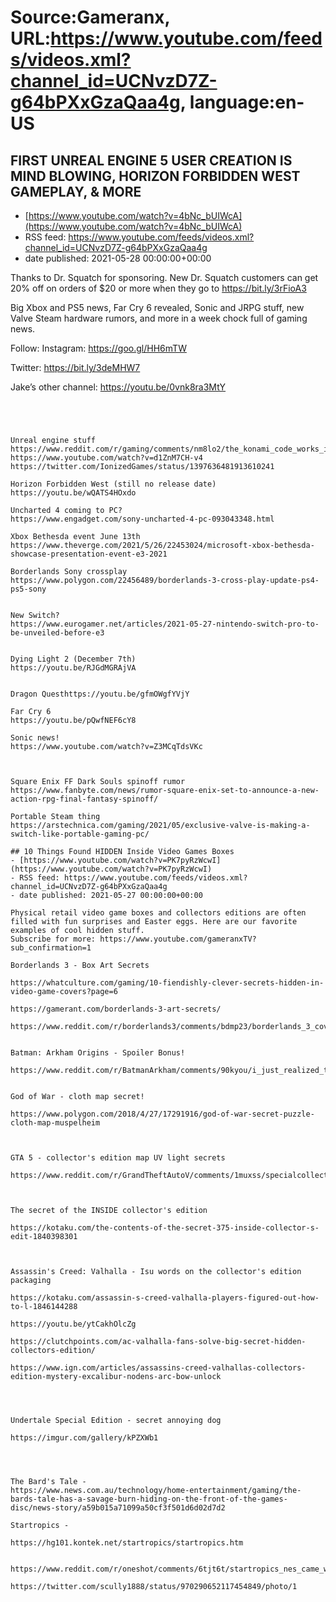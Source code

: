 # Source:Gameranx, URL:https://www.youtube.com/feeds/videos.xml?channel_id=UCNvzD7Z-g64bPXxGzaQaa4g, language:en-US

## FIRST UNREAL ENGINE 5 USER CREATION IS MIND BLOWING, HORIZON FORBIDDEN WEST GAMEPLAY, & MORE
 - [https://www.youtube.com/watch?v=4bNc_bUIWcA](https://www.youtube.com/watch?v=4bNc_bUIWcA)
 - RSS feed: https://www.youtube.com/feeds/videos.xml?channel_id=UCNvzD7Z-g64bPXxGzaQaa4g
 - date published: 2021-05-28 00:00:00+00:00

Thanks to Dr. Squatch for sponsoring. New Dr. Squatch customers can get 20% off on orders of $20 or more when they go to https://bit.ly/3rFioA3

Big Xbox and PS5 news, Far Cry 6 revealed, Sonic and JRPG stuff, new Valve Steam hardware rumors, and more in a week chock full of gaming news.

Follow:
 Instagram: https://goo.gl/HH6mTW​​​​​​​

Twitter: https://bit.ly/3deMHW7​​​​​​​

Jake’s other channel:
https://youtu.be/0vnk8ra3MtY



 ~~~~STORIES~~~~




Unreal engine stuff
https://www.reddit.com/r/gaming/comments/nm8lo2/the_konami_code_works_in_the_unreal_engine_5_demo/
https://www.youtube.com/watch?v=d1ZnM7CH-v4
https://twitter.com/IonizedGames/status/1397636481913610241

Horizon Forbidden West (still no release date)
https://youtu.be/wQATS4HOxdo

Uncharted 4 coming to PC?
https://www.engadget.com/sony-uncharted-4-pc-093043348.html

Xbox Bethesda event June 13th
https://www.theverge.com/2021/5/26/22453024/microsoft-xbox-bethesda-showcase-presentation-event-e3-2021

Borderlands Sony crossplay
https://www.polygon.com/22456489/borderlands-3-cross-play-update-ps4-ps5-sony


New Switch?
https://www.eurogamer.net/articles/2021-05-27-nintendo-switch-pro-to-be-unveiled-before-e3


Dying Light 2 (December 7th)
https://youtu.be/RJGdMGRAjVA


Dragon Questhttps://youtu.be/gfmOWgfYVjY

Far Cry 6
https://youtu.be/pQwfNEF6cY8

Sonic news!
https://www.youtube.com/watch?v=Z3MCqTdsVKc



Square Enix FF Dark Souls spinoff rumor
https://www.fanbyte.com/news/rumor-square-enix-set-to-announce-a-new-action-rpg-final-fantasy-spinoff/

Portable Steam thing
https://arstechnica.com/gaming/2021/05/exclusive-valve-is-making-a-switch-like-portable-gaming-pc/

## 10 Things Found HIDDEN Inside Video Games Boxes
 - [https://www.youtube.com/watch?v=PK7pyRzWcwI](https://www.youtube.com/watch?v=PK7pyRzWcwI)
 - RSS feed: https://www.youtube.com/feeds/videos.xml?channel_id=UCNvzD7Z-g64bPXxGzaQaa4g
 - date published: 2021-05-27 00:00:00+00:00

Physical retail video game boxes and collectors editions are often filled with fun surprises and Easter eggs. Here are our favorite examples of cool hidden stuff.
Subscribe for more: https://www.youtube.com/gameranxTV?sub_confirmation=1

Borderlands 3 - Box Art Secrets

https://whatculture.com/gaming/10-fiendishly-clever-secrets-hidden-in-video-game-covers?page=6

https://gamerant.com/borderlands-3-art-secrets/

https://www.reddit.com/r/borderlands3/comments/bdmp23/borderlands_3_cover_art_secrets/


Batman: Arkham Origins - Spoiler Bonus!

https://www.reddit.com/r/BatmanArkham/comments/90kyou/i_just_realized_there_was_a_secret_hatch_in_the/


God of War - cloth map secret!

https://www.polygon.com/2018/4/27/17291916/god-of-war-secret-puzzle-cloth-map-muspelheim



GTA 5 - collector's edition map UV light secrets

https://www.reddit.com/r/GrandTheftAutoV/comments/1muxss/specialcollectors_edition_map_with_all_uv_light/



The secret of the INSIDE collector's edition

https://kotaku.com/the-contents-of-the-secret-375-inside-collector-s-edit-1840398301



Assassin's Creed: Valhalla - Isu words on the collector's edition packaging

https://kotaku.com/assassin-s-creed-valhalla-players-figured-out-how-to-l-1846144288

https://youtu.be/ytCakhOlcZg

https://clutchpoints.com/ac-valhalla-fans-solve-big-secret-hidden-collectors-edition/

https://www.ign.com/articles/assassins-creed-valhallas-collectors-edition-mystery-excalibur-nodens-arc-bow-unlock




Undertale Special Edition - secret annoying dog

https://imgur.com/gallery/kPZXWb1




The Bard's Tale -
https://www.news.com.au/technology/home-entertainment/gaming/the-bards-tale-has-a-savage-burn-hiding-on-the-front-of-the-games-disc/news-story/a59b015a71099a50cf3f501d6d02d7d2

 Startropics - 

https://hg101.kontek.net/startropics/startropics.htm  


https://www.reddit.com/r/oneshot/comments/6tjt6t/startropics_nes_came_with_a_letter_containing_a/

https://twitter.com/scully1888/status/970290652117454849/photo/1


